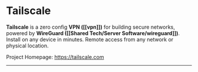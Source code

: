 # Tailscale
**Tailscale** is a zero config **VPN ([[vpn]])** for building secure networks, powered by **WireGuard ([[Shared Tech/Server Software/wireguard]])**. Install on any device in minutes. Remote access from any network or physical location.

Project Homepage: https://tailscale.com

---
